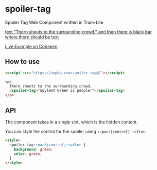 # spoiler-tag

Spoiler Tag Web Component written in Tram-Lite

[text "Thorn shouts to the surrounding crowd," and then there is black bar where there should be text](./preview.png)

[Live Example on Codepen](https://codepen.io/JRJurman/pen/ZEPpKZg)

## How to use

```html
<script src="https://unpkg.com/spoiler-tag@1"></script>

<p>
  Thorn shouts to the surrounding crowd,
  <spoiler-tag>"Soylent Green is people!"</spoiler-tag>
</p>
```

## API

The component takes in a single slot, which is the hidden content.

You can style the control for the spoiler using `::part(control)::after`.

```html
<style>
  spoiler-tag::part(control)::after {
    background: green;
    color: green;
  }
</style>
```
